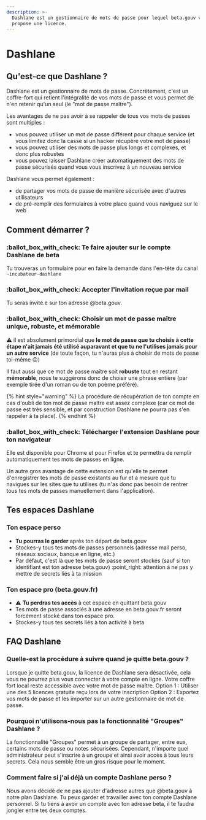 ```yaml
---
description: >-
  Dashlane est un gestionnaire de mots de passe pour lequel beta.gouv vous
  propose une licence.
---
```


# Dashlane

## Qu'est-ce que Dashlane ?

Dashlane est un gestionnaire de mots de passe. Concrètement, c'est un coffre-fort qui retient l'intégralité de vos mots de passe et vous permet de n'en retenir qu'un seul (le "mot de passe maître").

Les avantages de ne pas avoir à se rappeler de tous vos mots de passes sont multiples :

* vous pouvez utiliser un mot de passe différent pour chaque service (et vous limitez donc la casse si un hacker récupère votre mot de passe)
* vous pouvez utiliser des mots de passe plus longs et complexes, et donc plus robustes
* vous pouvez laisser Dashlane créer automatiquement des mots de passe sécurisés quand vous vous inscrivez à un nouveau service

Dashlane vous permet également :

* de partager vos mots de passe de manière sécurisée avec d'autres utilisateurs
* de pré-remplir des formulaires à votre place quand vous naviguez sur le web

## Comment démarrer ?

### :ballot\_box\_with\_check: Te faire ajouter sur le compte Dashlane de beta

Tu trouveras un formulaire pour en faire la demande dans l'en-tête du canal `~incubateur-dashlane`

### :ballot\_box\_with\_check: Accepter l'invitation reçue par mail

Tu seras invité.e sur ton adresse @beta.gouv.

### :ballot\_box\_with\_check: Choisir un mot de passe maître unique, robuste, et mémorable

:warning: il est absolument primordial que **le mot de passe que tu choisis à cette étape n'ait jamais été utilisé auparavant et que tu ne l'utilises jamais pour un autre service** (de toute façon, tu n'auras plus à choisir de mots de passe toi-même :wink:)

Il faut aussi que ce mot de passe maître soit **robuste** tout en restant **mémorable**, nous te suggérons donc de choisir une phrase entière (par exemple tirée d'un roman ou de ton poème préféré).

{% hint style="warning" %}
La procédure de récupération de ton compte en cas d'oubli de ton mot de passe maître est assez complexe (car ce mot de passe est très sensible, et par construction Dashlane ne pourra pas s'en rappeler à ta place).
{% endhint %}

### :ballot\_box\_with\_check: Télécharger l'extension Dashlane pour ton navigateur

Elle est disponible pour Chrome et pour Firefox et te permettra de remplir automatiquement tes mots de passes en ligne.

Un autre gros avantage de cette extension est qu'elle te permet d'enregistrer tes mots de passe existants au fur et a mesure que tu navigues sur les sites que tu utilises (tu n'as donc pas besoin de rentrer tous tes mots de passes manuellement dans l'application).

## Tes espaces Dashlane

### Ton espace perso

* **Tu pourras le garder** après ton départ de beta.gouv
* Stockes-y tous tes mots de passes personnels (adresse mail perso, réseaux sociaux, banque en ligne, etc.)
* Par défaut, c'est là que tes mots de passe seront stockés (sauf si ton identifiant est ton adresse beta.gouv) :point\_right: attention à ne pas y mettre de secrets liés à ta mission

### Ton espace pro (beta.gouv.fr)

* :warning: **Tu perdras tes accès** à cet espace en quittant beta.gouv
* Tes mots de passe associés à une adresse en beta.gouv.fr seront forcément stocké dans ton espace pro.
* Stockes-y tous tes secrets liés à ton activité à beta

## FAQ Dashlane

### Quelle-est la procédure à suivre quand je quitte beta.gouv ?

Lorsque je quitte beta.gouv, la licence de Dashlane sera désactivée, cela vous ne pourrez plus vous connecter à votre compte en ligne. Votre coffre fort local reste accessible avec votre mot de passe maître. Option 1 : Utiliser une des 5 licences gratuite reçu lors de votre inscription Option 2 : Exportez vos mots de passe et les importer sur un autre gestionnaire de mot de passe.

### Pourquoi n'utilisons-nous pas la fonctionnalité "Groupes" Dashlane ?

La fonctionnalité "Groupes" permet à un groupe de partager, entre eux, certains mots de passe ou notes sécurisées. Cependant, n'importe quel administrateur peut s'inscrire à un groupe et ainsi avoir accès à tous leurs secrets. Cela nous semble être un gros risque pour le moment.

### Comment faire si j'ai déjà un compte Dashlane perso ?

Nous avons décidé de ne pas ajouter d'adresse autres que @beta.gouv à notre plan Dashlane. Tu peux garder et travailler avec ton compte Dashlane personnel. Si tu tiens à avoir un compte avec ton adresse beta, il te faudra jongler entre tes deux comptes.
